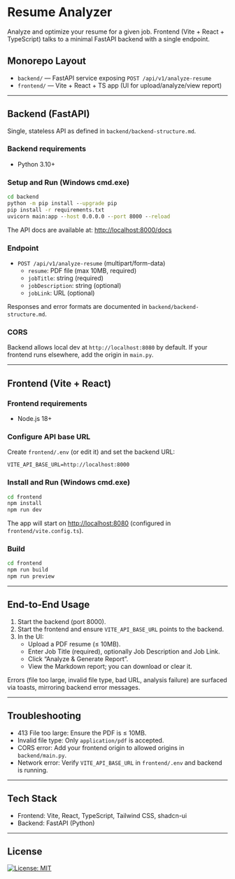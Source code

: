 # Resume Analyzer

Analyze and optimize your resume for a given job. Frontend (Vite + React + TypeScript) talks to a minimal FastAPI backend with a single endpoint.

## Monorepo Layout

- `backend/` — FastAPI service exposing `POST /api/v1/analyze-resume`
- `frontend/` — Vite + React + TS app (UI for upload/analyze/view report)

---

## Backend (FastAPI)

Single, stateless API as defined in `backend/backend-structure.md`.

### Backend requirements

- Python 3.10+

### Setup and Run (Windows cmd.exe)

```bat
cd backend
python -m pip install --upgrade pip
pip install -r requirements.txt
uvicorn main:app --host 0.0.0.0 --port 8000 --reload
```

The API docs are available at: <http://localhost:8000/docs>

### Endpoint

- `POST /api/v1/analyze-resume` (multipart/form-data)
  - `resume`: PDF file (max 10MB, required)
  - `jobTitle`: string (required)
  - `jobDescription`: string (optional)
  - `jobLink`: URL (optional)

Responses and error formats are documented in `backend/backend-structure.md`.

### CORS

Backend allows local dev at `http://localhost:8080` by default. If your frontend runs elsewhere, add the origin in `main.py`.

---

## Frontend (Vite + React)

### Frontend requirements

- Node.js 18+

### Configure API base URL

Create `frontend/.env` (or edit it) and set the backend URL:

```env
VITE_API_BASE_URL=http://localhost:8000
```

### Install and Run (Windows cmd.exe)

```bat
cd frontend
npm install
npm run dev
```

The app will start on <http://localhost:8080> (configured in `frontend/vite.config.ts`).

### Build

```bat
cd frontend
npm run build
npm run preview
```

---

## End-to-End Usage

1. Start the backend (port 8000).
2. Start the frontend and ensure `VITE_API_BASE_URL` points to the backend.
3. In the UI:
   - Upload a PDF resume (≤ 10MB).
   - Enter Job Title (required), optionally Job Description and Job Link.
   - Click “Analyze & Generate Report”.
   - View the Markdown report; you can download or clear it.

Errors (file too large, invalid file type, bad URL, analysis failure) are surfaced via toasts, mirroring backend error messages.

---

## Troubleshooting

- 413 File too large: Ensure the PDF is ≤ 10MB.
- Invalid file type: Only `application/pdf` is accepted.
- CORS error: Add your frontend origin to allowed origins in `backend/main.py`.
- Network error: Verify `VITE_API_BASE_URL` in `frontend/.env` and backend is running.

---

## Tech Stack

- Frontend: Vite, React, TypeScript, Tailwind CSS, shadcn-ui
- Backend: FastAPI (Python)

---

## License

[![License: MIT](https://img.shields.io/badge/License-MIT-yellow.svg)](LICENSE)
